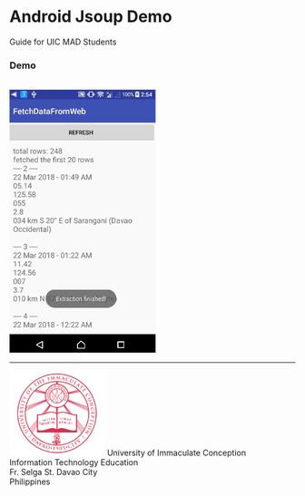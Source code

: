 # Android Jsoup Demo
Guide for UIC MAD Students

### Demo

<br/>

<img src="https://github.com/clydeatuic/AndroidJsoup/blob/master/jsoup_demo.gif" />

<hr/>
<img src="https://github.com/clydeatuic/CloudDatabase/blob/master/uic.png" height="150" />
University of Immaculate Conception<br/>
Information Technology Education<br/>
Fr. Selga St. Davao City<br/>
Philippines
